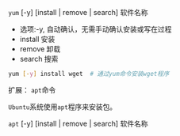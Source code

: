 `yum` [-y] [install | remove | search] 软件名称

- 选项:-y, 自动确认，无需手动确认安装或写在过程
- install 安装
- remove 卸载
- search 搜索



```sh
yum [-y] install wget  # 通过yum命令安装wget程序
```



扩展： `apt`命令



`Ubuntu`系统使用`apt`程序来安装包。

`apt` [-y] [install | remove | search] 软件名称